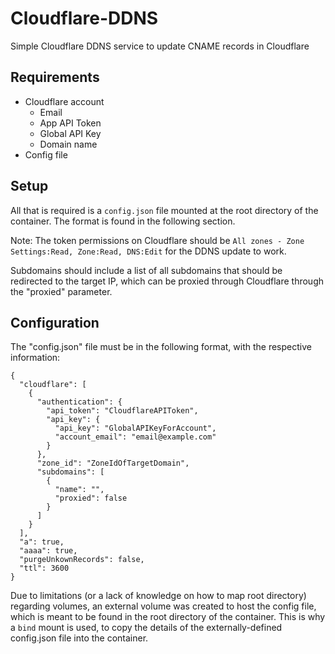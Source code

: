 # Cloudflare-DDNS

Simple Cloudflare DDNS service to update CNAME records in Cloudflare

## Requirements

- Cloudflare account
  - Email
  - App API Token
  - Global API Key
  - Domain name
- Config file

## Setup

All that is required is a `config.json` file mounted at the root directory of the container. The format is found in the following section.

Note: The token permissions on Cloudflare should be `All zones - Zone Settings:Read, Zone:Read, DNS:Edit` for the DDNS update to work.

Subdomains should include a list of all subdomains that should be redirected to the target IP, which can be proxied through Cloudflare through the "proxied" parameter.

## Configuration

The "config.json" file must be in the following format, with the respective information:

```
{
  "cloudflare": [
    {
      "authentication": {
        "api_token": "CloudflareAPIToken",
        "api_key": {
          "api_key": "GlobalAPIKeyForAccount",
          "account_email": "email@example.com"
        }
      },
      "zone_id": "ZoneIdOfTargetDomain",
      "subdomains": [
        {
          "name": "",
          "proxied": false
        }
      ]
    }
  ],
  "a": true,
  "aaaa": true,
  "purgeUnkownRecords": false,
  "ttl": 3600
}
```

Due to limitations (or a lack of knowledge on how to map root directory) regarding volumes, an external volume was created to host the config file, which is meant to be found in the root directory of the container. This is why a `bind` mount is used, to copy the details of the externally-defined config.json file into the container.
